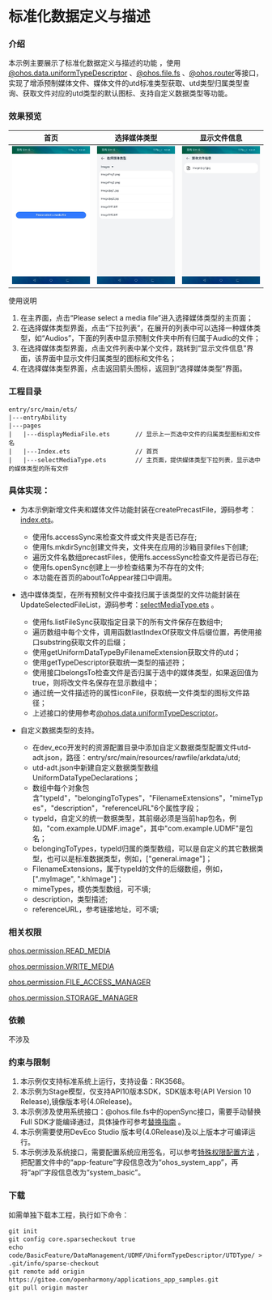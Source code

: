 #  标准化数据定义与描述 

### 介绍

 本示例主要展示了标准化数据定义与描述的功能 ，使用[@ohos.data.uniformTypeDescriptor](https://gitee.com/openharmony/docs/blob/master/zh-cn/application-dev/reference/apis/js-apis-data-uniformTypeDescriptor.md) 、[@ohos.file.fs](https://gitee.com/openharmony/docs/blob/master/zh-cn/application-dev/reference/apis/js-apis-file-fs.md) 、[@ohos.router](https://gitee.com/openharmony/docs/blob/master/zh-cn/application-dev/reference/apis/js-apis-router.md)等接口，实现了增添预制媒体文件、媒体文件的utd标准类型获取、utd类型归属类型查询、获取文件对应的utd类型的默认图标、支持自定义数据类型等功能。

### 效果预览

|首页|选择媒体类型|显示文件信息|
|--------------------------------|--------------------------------|--------------------------------|
|![image](screenshots/first.png)|![image](screenshots/select_type.png)|![image](screenshots/display_file.png)|

使用说明
1. 在主界面，点击“Please select a media file”进入选择媒体类型的主页面；
2. 在选择媒体类型界面，点击“下拉列表”，在展开的列表中可以选择一种媒体类型，如“Audios”，下面的列表中显示预制文件夹中所有归属于Audio的文件；
3. 在选择媒体类型界面，点击文件列表中某个文件，跳转到“显示文件信息”界面，该界面中显示文件归属类型的图标和文件名；
4. 在选择媒体类型界面，点击返回箭头图标，返回到“选择媒体类型”界面。

### 工程目录

```
entry/src/main/ets/
|---entryAbility
|---pages
|   |---displayMediaFile.ets       // 显示上一页选中文件的归属类型图标和文件名
|   |---Index.ets                  // 首页
|   |---selectMediaType.ets        // 主页面，提供媒体类型下拉列表，显示选中的媒体类型的所有文件
```

### 具体实现：

* 为本示例新增文件夹和媒体文件功能封装在createPrecastFile，源码参考：[index.ets](entry/src/main/ets/pages/Index.ets)。
    * 使用fs.accessSync来检查文件或文件夹是否已存在;
    * 使用fs.mkdirSync创建文件夹，文件夹在应用的沙箱目录files下创建;
    * 遍历文件名数组precastFiles，使用fs.accessSync检查文件是否已存在;
    * 使用fs.openSync创建上一步检查结果为不存在的文件;
    * 本功能在首页的aboutToAppear接口中调用。
    
* 选中媒体类型，在所有预制文件中查找归属于该类型的文件功能封装在UpdateSelectedFileList，源码参考：[selectMediaType.ets](entry/src/main/ets/pages/selectMediaType.ets) 。
  * 使用fs.listFileSync获取指定目录下的所有文件保存在数组中;
  * 遍历数组中每个文件，调用函数lastIndexOf获取文件后缀位置，再使用接口substring获取文件的后缀；
  * 使用getUniformDataTypeByFilenameExtension获取文件的utd；
  * 使用getTypeDescriptor获取统一类型的描述符；
  * 使用接口belongsTo检查文件是否归属于选中的媒体类型，如果返回值为true，则将改文件名保存在显示数组中；
  * 通过统一文件描述符的属性iconFile，获取统一文件类型的图标文件路径；
  * 上述接口的使用参考[@ohos.data.uniformTypeDescriptor](https://gitee.com/openharmony/docs/blob/master/zh-cn/application-dev/reference/apis/js-apis-data-uniformTypeDescriptor.md)。

* 自定义数据类型的支持。
    * 在dev_eco开发时的资源配置目录中添加自定义数据类型配置文件utd-adt.json，路径：entry/src/main/resources/rawfile/arkdata/utd;
    * utd-adt.json中新建自定义数据类型数组UniformDataTypeDeclarations；
    * 数组中每个对象包含"typeId"，"belongingToTypes"，"FilenameExtensions"，"mimeTypes"，"description"，"referenceURL"6个属性字段；
    * typeId，自定义的统一数据类型，其前缀必须是当前hap包名，例如，"com.example.UDMF.image"，其中"com.example.UDMF"是包名；
    * belongingToTypes，typeId归属的类型数组，可以是自定义的其它数据类型，也可以是标准数据类型，例如，["general.image"]；
    * FilenameExtensions，属于typeId的文件的后缀数组，例如，[".myImage", ".khImage"]；
    * mimeTypes，模仿类型数组，可不填;
    * description，类型描述;
    * referenceURL，参考链接地址，可不填;

### 相关权限

[ohos.permission.READ_MEDIA](https://gitee.com/openharmony/docs/blob/master/zh-cn/application-dev/security/permission-list.md#ohospermissionread_media)

[ohos.permission.WRITE_MEDIA](https://gitee.com/openharmony/docs/blob/master/zh-cn/application-dev/security/permission-list.md#ohospermissionwrite_media)

[ohos.permission.FILE_ACCESS_MANAGER](https://gitee.com/openharmony/docs/blob/master/zh-cn/application-dev/security/permission-list.md#ohospermissionfile_access_manager)

[ohos.permission.STORAGE_MANAGER](https://gitee.com/openharmony/docs/blob/master/zh-cn/application-dev/security/permission-list.md#ohospermissionstorage_manager)

### 依赖

不涉及

### 约束与限制

1. 本示例仅支持标准系统上运行，支持设备：RK3568。
2. 本示例为Stage模型，仅支持API10版本SDK，SDK版本号(API Version 10 Release),镜像版本号(4.0Release)。
3. 本示例涉及使用系统接口：@ohos.file.fs中的openSync接口，需要手动替换Full SDK才能编译通过，具体操作可参考[替换指南](https://docs.openharmony.cn/pages/v3.2/zh-cn/application-dev/quick-start/full-sdk-switch-guide.md/) 。
4. 本示例需要使用DevEco Studio 版本号(4.0Release)及以上版本才可编译运行。
5. 本示例涉及系统接口，需要配置系统应用签名，可以参考[特殊权限配置方法](https://docs.openharmony.cn/pages/v3.2/zh-cn/application-dev/security/hapsigntool-overview.md/) ，把配置文件中的“app-feature”字段信息改为“ohos_system_app”，再将“apl”字段信息改为“system_basic”。

### 下载

如需单独下载本工程，执行如下命令：

    git init
    git config core.sparsecheckout true
    echo code/BasicFeature/DataManagement/UDMF/UniformTypeDescriptor/UTDType/ > .git/info/sparse-checkout
    git remote add origin https://gitee.com/openharmony/applications_app_samples.git
    git pull origin master